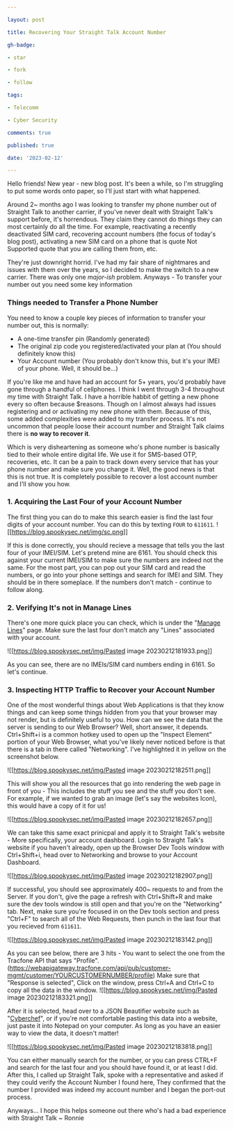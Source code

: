 ```yaml
---

layout: post

title: Recovering Your Straight Talk Account Number

gh-badge:

- star

- fork

- follow

tags:

- Telecomm

- Cyber Security

comments: true

published: true

date: '2023-02-12'

---
```


Hello friends!
New year - new blog post. It's been a while, so I'm struggling to put some words onto paper, so I'll just start with what happened. 

Around 2~ months ago I was looking to transfer my phone number out of Straight Talk to another carrier, if you've never dealt with Straight Talk's support before, it's horrendous. They claim they cannot do things they can most certainly do all the time. For example, reactivating a recently deactivated SIM card, recovering account numbers (the focus of today's blog post), activating a new SIM card on a phone that is quote Not Supported quote that you are calling them from, etc.

They're just downright horrid. I've had my fair share of nightmares and issues with them over the years, so I decided to make the switch to a new carrier. There was only one *major-ish* problem. Anyways - To transfer your number out you need some key information

### Things needed to Transfer a Phone Number

You need to know a couple key pieces of information to transfer your number out, this is normally:
- A one-time transfer pin (Randomly generated)
- The original zip code you registered/activated your plan at (You should definitely know this)
- Your Account number (You probably don't know this, but it's your IMEI of your phone. Well, it should be...)

If you're like me and have had an account for 5+ years, you'd probably have gone through a handful of cellphones. I think I went through 3-4 throughout my time with Straight Talk. I have a horrible habbit of getting a new phone every so often because $reasons. Though on I almost always had issues registering and or activating my new phone with them. Because of this, some added complexities were added to my transfer process. It's not uncommon that people loose their account number and Straight Talk claims there is **no way to recover it**. 

Which is very disheartening as someone who's phone number is basically tied to their whole entire digital life. We use it for SMS-based OTP, recoveries, etc. It can be a pain to track down every service that has your phone number and make sure you change it. Well, the good news is that this is not true. It is completely possible to recover a lost account number and I'll show you how.

### 1. Acquiring the Last Four of your Account Number
The first thing you can do to make this search easier is find the last four digits of your account number. You can do this by texting ``FOUR`` to ``611611``.
![[https://blog.spookysec.net/img/sc.png]]

If this is done correctly, you should recieve a message that tells you the last four of your IMEI/SIM. Let's pretend mine are 6161. You should check this against your current IMEI/SIM to make sure the numbers are indeed not the same. For the most part, you can pop out your SIM card and read the numbers, or go into your phone settings and search for IMEI and SIM. They should be in there someplace. If the numbers don't match - continue to follow along.

### 2. Verifying It's not in Manage Lines
There's one more quick place you can check, which is under the "[Manage Lines](https://www.straighttalk.com/my-account/manage-lines)" page. Make sure the last four don't match any "Lines" associated with your account.

![[https://blog.spookysec.net/img/Pasted image 20230212181933.png]]

As you can see, there are no IMEIs/SIM card numbers ending in 6161. So let's continue.

### 3. Inspecting HTTP Traffic to Recover your Account Number
One of the most wonderful things about Web Applications is that they know things and can keep some things hidden from you that your browser may not render, but is definitely useful to you. How can we see the data that the server is sending to our Web Browser? Well, short answer, it depends. Ctrl+Shift+i is a common hotkey used to open up the "Inspect Element" portion of your Web Browser, what you've likely never noticed before is that there is a tab in there called "Networking". I've highlighted it in yellow on the screenshot below.

![[https://blog.spookysec.net/img/Pasted image 20230212182511.png]]

This will show you all the resources that go into rendering the web page in front of you - This includes the stuff you see and the stuff you don't see. For example, if we wanted to grab an image (let's say the websites Icon), this would have a copy of it for us! 

![[https://blog.spookysec.net/img/Pasted image 20230212182657.png]]

We can take this same exact prinicpal and apply it to Straight Talk's website - More specifically, your account dashboard. Login to Straight Talk's website if you haven't already, open up the Browser Dev Tools window with Ctrl+Shift+i, head over to Networking and browse to your Account Dashboard. 

![[https://blog.spookysec.net/img/Pasted image 20230212182907.png]]

If successful, you should see approximately 400~ requests to and from the Server. If you don't, give the page a refresh with Ctrl+Shift+R and make sure the dev tools window is still open and that you're on the "Networking" tab. Next, make sure you're focused in on the Dev tools section and press "Ctrl+F" to search all of the Web Requests, then punch in the last four that you recieved from ``611611``. 

![[https://blog.spookysec.net/img/Pasted image 20230212183142.png]]

As you can see below, there are 3 hits - You want to select the one from the Tracfone API that says "Profile". (https://webapigateway.tracfone.com/api/pub/customer-mgmt/customer/YOURCUSTOMERNUMBER/profile) Make sure that "Response is selected", Click on the window, press Ctrl+A and Ctrl+C to copy all the data in the window.
![[https://blog.spookysec.net/img/Pasted image 20230212183321.png]]

After it is selected, head over to a JSON Beautifier website such as "[Cyberchef](https://gchq.github.io/CyberChef/#recipe=JSON_Beautify('%20%20%20%20',false,true))", or if you're not comfortable pasting this data into a website, just paste it into Notepad on your computer. As long as you have an easier way to view the data, it doesn't matter!

![[https://blog.spookysec.net/img/Pasted image 20230212183818.png]]

You can either manually search for the number, or you can press CTRL+F and search for the last four and you should have found it, or at least I did. After this, I called up Straight Talk, spoke with a representative and asked if they could verify the Account Number I found here, They confirmed that the number I provided was indeed my account number and I began the port-out process. 

Anyways... I hope this helps someone out there who's had a bad experience with Straight Talk
~ Ronnie
